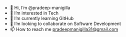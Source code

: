 - 👋 Hi, I’m @pradeep-manigilla
- 👀 I’m interested in Tech
- 🌱 I’m currently learning GitHub
- 💞️ I’m looking to collaborate on Software Development
- 📫 How to reach me pradeepmanigilla31@gmail.com

<!---
pradeep-manigilla/pradeep-manigilla is a ✨ special ✨ repository because its `README.md` (this file) appears on your GitHub profile.
You can click the Preview link to take a look at your changes.
--->

